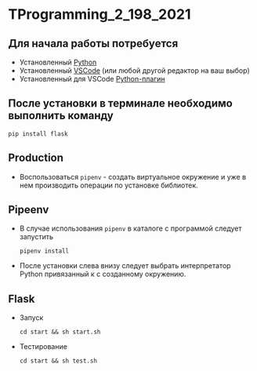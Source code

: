 # TProgramming_2_198_2021

## Для начала работы потребуется

- Установленный [Python](https://www.python.org)
- Установленный [VSCode](https://code.visualstudio.com) (или любой другой редактор на ваш выбор)
- Установленный для VSCode [Python-плагин](https://marketplace.visualstudio.com/items?itemName=ms-python.python)

## После установки в терминале необходимо выполнить команду

```shell
pip install flask
```

## Production

- Воспользоваться `pipenv` - создать виртуальное окружение и уже в нем производить операции по установке библиотек.

## Pipeenv

- В случае использования `pipenv` в каталоге с программой следует запустить

  ```shell
  pipenv install
  ```

- После установки слева внизу следует выбрать интерпретатор Python привязанный к с созданному окружению.

## Flask

- Запуск

  ```shell
  cd start && sh start.sh
  ```

- Тестирование

  ```shell
  cd start && sh test.sh
  ```
